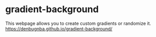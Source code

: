 # gradient-background
This webpage allows you to create custom gradients or randomize it. 
https://denbugnba.github.io/gradient-background/
